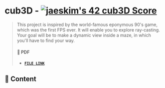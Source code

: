 # cub3D - [![jaeskim's 42 cub3D Score](https://badge42.herokuapp.com/api/project/jaeskim/cub3D)](https://github.com/JaeSeoKim/badge42)

> This project is inspired by the world-famous eponymous 90's game, which was the first FPS ever. It will enable you to explore ray-casting. Your goal will be to make a dynamic view inside a maze, in which you'll have to find your way.
>
> #### 📝 PDF
>
> - [**`FILE LINK`**](https://github.com/JaeSeoKim/42cursus/blob/master/pdf/en.subject-cub3D.pdf)

## 🚀 Content
